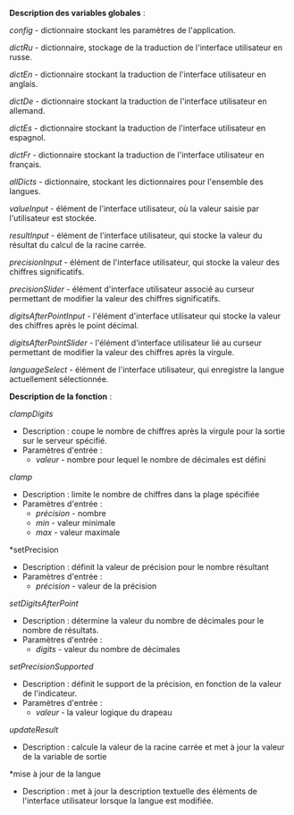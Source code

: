 **Description des variables globales** :

*config* - dictionnaire stockant les paramètres de l'application.

*dictRu* - dictionnaire, stockage de la traduction de l'interface utilisateur en russe.

*dictEn* - dictionnaire stockant la traduction de l'interface utilisateur en anglais.

*dictDe* - dictionnaire stockant la traduction de l'interface utilisateur en allemand.

*dictEs* - dictionnaire stockant la traduction de l'interface utilisateur en espagnol.

*dictFr* - dictionnaire stockant la traduction de l'interface utilisateur en français.

*allDicts* - dictionnaire, stockant les dictionnaires pour l'ensemble des langues.

*valueInput* - élément de l'interface utilisateur, où la valeur saisie par l'utilisateur est stockée.

*resultInput* - élément de l'interface utilisateur, qui stocke la valeur du résultat du calcul de la racine carrée.

*precisionInput* - élément de l'interface utilisateur, qui stocke la valeur des chiffres significatifs.

*precisionSlider* - élément d'interface utilisateur associé au curseur permettant de modifier la valeur des chiffres significatifs.

*digitsAfterPointInput* - l'élément d'interface utilisateur qui stocke la valeur des chiffres après le point décimal.

*digitsAfterPointSlider* - l'élément d'interface utilisateur lié au curseur permettant de modifier la valeur des chiffres après la virgule.

*languageSelect* - élément de l'interface utilisateur, qui enregistre la langue actuellement sélectionnée.

**Description de la fonction** :

*clampDigits*

- Description : coupe le nombre de chiffres après la virgule pour la sortie sur le serveur spécifié.
- Paramètres d'entrée :
  - *valeur* - nombre pour lequel le nombre de décimales est défini

*clamp*

- Description : limite le nombre de chiffres dans la plage spécifiée
- Paramètres d'entrée :
  - *précision* - nombre
  - *min* - valeur minimale
  - *max* - valeur maximale

*setPrecision

- Description : définit la valeur de précision pour le nombre résultant 
- Paramètres d'entrée :
  - *précision* - valeur de la précision

*setDigitsAfterPoint*

- Description : détermine la valeur du nombre de décimales pour le nombre de résultats. 
- Paramètres d'entrée :
  - *digits* - valeur du nombre de décimales

*setPrecisionSupported*

- Description : définit le support de la précision, en fonction de la valeur de l'indicateur. 
- Paramètres d'entrée :
  - *valeur* - la valeur logique du drapeau

*updateResult*

- Description : calcule la valeur de la racine carrée et met à jour la valeur de la variable de sortie

*mise à jour de la langue

- Description : met à jour la description textuelle des éléments de l'interface utilisateur lorsque la langue est modifiée.